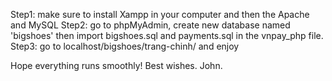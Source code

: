 Step1: make sure to install Xampp in your computer and then the Apache and MySQL 
Step2: go to phpMyAdmin, create new database named 'bigshoes' then import bigshoes.sql and payments.sql in the vnpay_php file. 
Step3: go to localhost/bigshoes/trang-chinh/ and enjoy 

Hope everything runs smoothly! Best wishes. John. 
